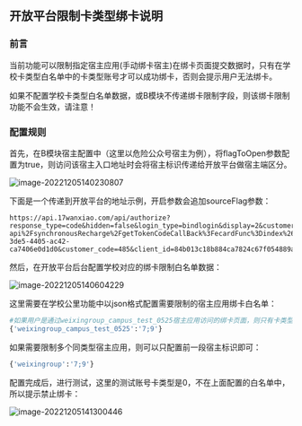 ## 开放平台限制卡类型绑卡说明

### 前言

当前功能可以限制指定宿主应用(手动绑卡宿主)在绑卡页面提交数据时，只有在学校卡类型白名单中的卡类型账号才可以成功绑卡，否则会提示用户无法绑卡。

如果不配置学校卡类型白名单数据，或B模块不传递绑卡限制字段，则该绑卡限制功能不会生效，请注意！



### 配置规则

首先，在B模块宿主配置中（这里以危险公众号宿主为例），将flagToOpen参数配置为true，则访问该宿主入口地址时会将宿主标识传递给开放平台做宿主端区分。

![image-20221205140230807](https://alex-img-1253982387.cos.ap-nanjing.myqcloud.com/Typora-wm/202212051402310.png)

下面是一个传递到开放平台的地址示例，开启参数会追加sourceFlag参数：

```
https://api.17wanxiao.com/api/authorize?response_type=code&hidden=false&login_type=bindlogin&display=2&customerCode=485&force_login=true&redirect_uri=http%3A%2F%2Fchw.nat100.top%2Ficcard-api%2FsynchronousRecharge%2FgetTokenCodeCallBack%3FecardFunc%3Dindex%26flag%3Dweixingroup_campus_test_0525%26openid%3DoWTDSv_6pNqOiI10Rv0m65xTKW5k%26appId%3D84b013c18b884ca7824c67f054889a14%26state%3Dlogin%26paytype%3Dweixin%26token%3D382a3307-3de5-4405-ac42-ca7406e0d1d0&customer_code=485&client_id=84b013c18b884ca7824c67f054889a14&sourceFlag=weixingroup_campus_test_0525
```

然后，在开放平台后台配置学校对应的绑卡限制白名单数据：

![image-20221205140604229](https://alex-img-1253982387.cos.ap-nanjing.myqcloud.com/Typora-wm/202212051406353.png)

这里需要在学校公里功能中以json格式配置需要限制的宿主应用绑卡白名单：

```sh
#如果用户是通过weixingroup_campus_test_0525宿主应用访问的绑卡页面，则只有卡类型是7,9类型的卡用户可以绑卡
{'weixingroup_campus_test_0525':'7;9'}
```

如果需要限制多个同类型宿主应用，则可以只配置前一段宿主标识即可：

```sh
{'weixingroup':'7;9'}
```

配置完成后，进行测试，这里的测试账号卡类型是0，不在上面配置的白名单中，所以提示禁止绑卡：

![image-20221205141300446](https://alex-img-1253982387.cos.ap-nanjing.myqcloud.com/Typora-wm/202212051413575.png)